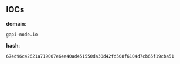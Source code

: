 
## IOCs

__domain__:

```text
gapi-node.io
```
__hash__:

```text
674d96c42621a719007e64e40ad451550da30d42fd508f6104d7cb65f19cba51
```